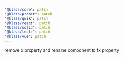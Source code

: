 ```yaml
---
"@klass/core": patch
"@klass/preact": patch
"@klass/qwik": patch
"@klass/react": patch
"@klass/solid": patch
"@klass/tests": patch
"@klass/vue": patch
---
```


remove o property and rename component to fx property
